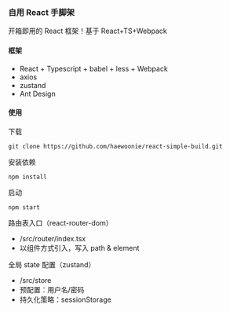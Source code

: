 ### 自用 React 手脚架

开箱即用的 React 框架！基于 React+TS+Webpack

#### 框架

- React + Typescript + babel + less + Webpack
- axios
- zustand
- Ant Design

#### 使用

下载

```
git clone https://github.com/haewoonie/react-simple-build.git
```

安装依赖

```
npm install
```

启动

```
npm start
```

路由表入口（react-router-dom）

- /src/router/index.tsx
- 以组件方式引入，写入 path & element

全局 state 配置（zustand）

- /src/store
- 预配置：用户名/密码
- 持久化策略：sessionStorage
